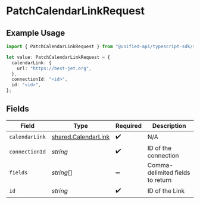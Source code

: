 # PatchCalendarLinkRequest

## Example Usage

```typescript
import { PatchCalendarLinkRequest } from "@unified-api/typescript-sdk/sdk/models/operations";

let value: PatchCalendarLinkRequest = {
  calendarLink: {
    url: "https://best-jet.org",
  },
  connectionId: "<id>",
  id: "<id>",
};
```

## Fields

| Field                                                             | Type                                                              | Required                                                          | Description                                                       |
| ----------------------------------------------------------------- | ----------------------------------------------------------------- | ----------------------------------------------------------------- | ----------------------------------------------------------------- |
| `calendarLink`                                                    | [shared.CalendarLink](../../../sdk/models/shared/calendarlink.md) | :heavy_check_mark:                                                | N/A                                                               |
| `connectionId`                                                    | *string*                                                          | :heavy_check_mark:                                                | ID of the connection                                              |
| `fields`                                                          | *string*[]                                                        | :heavy_minus_sign:                                                | Comma-delimited fields to return                                  |
| `id`                                                              | *string*                                                          | :heavy_check_mark:                                                | ID of the Link                                                    |